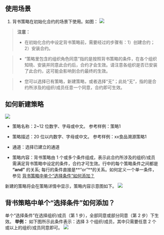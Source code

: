 ## 使用场景
1. 背书策略在初始化合约的场景下使用。如图：
![](https://main.qcloudimg.com/raw/8e0b0089e5e939b5248f3167c6389d88.png)

> **注意：**
> - 在初始化合约中设定背书策略前，需要经过的步骤有：1）创建合约；2）安装合约。

> - “策略里包含的组织角色同意”指的是按照背书策略的条件，在各个组织知晓、安装并同意此合约后，合约才会生效。请注意各组织是否已安装了此合约，这可能会影响到合约最终的生效。

> - 您可以选择已有策略，新建策略，或者选择“无”；此处“无”，指的是合约所涉及的组织/成员任意一个同意，合约即可生效。
 
## 如何新建策略
![](https://main.qcloudimg.com/raw/66a5c07dc7a2ba66ff7d965273d7d57a.png)
-  策略名称：2~12 位数字、字母或中文。
参考样例：策略1

- 策略描述：20 位以内数字、字母或中文。
参考样例：xx食品溯源策略1

- 通道：选择已建立的通道

- 策略内容：背书策略由 1 个或多个条件组成，表示此合约所涉及的组织/成员需满足背书策略中设定的条件，合约才可生效。行中的每个策略条件之间都是 **“and”** 的关系; 每行的条件直接是**“or”**的关系。如何定义一个单一条件，参见 <a href="#xztj">背书策略中单个“选择条件”如何添加？</a>

新建的策略将会在策略详情中显示，策略内容示意图如下。
![](https://main.qcloudimg.com/raw/169f02a2a3cd7fe925cc4112b92abaf6.png)

<a id="xztj"></a>
## 背书策略中单个“选择条件”如何添加？
单个“选择条件”在选择组织/成员（第 1 步），全部同意或部分同意（第 2 步）下生效。
**举例：**
如下图所示此条件表示：选择 3 个组织/成员，其中只需要任意 2 个或以上的组织/成员同意即可。
![](https://main.qcloudimg.com/raw/9f08d13909a8242a64fcd1d1399b2f05.png)